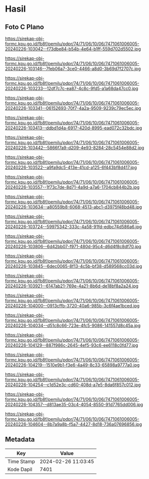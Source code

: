 # Hasil

## Foto C Plano

https://sirekap-obj-formc.kpu.go.id/fb8f/pemilu/pdpr/74/71/06/10/06/7471061006005-20240226-103042--f73dbe84-b54b-4e64-b1ff-559d702d5502.jpg

https://sirekap-obj-formc.kpu.go.id/fb8f/pemilu/pdpr/74/71/06/10/06/7471061006005-20240226-103146--7feb06a7-3ce0-4466-a8d0-3b69d7f2707c.jpg

https://sirekap-obj-formc.kpu.go.id/fb8f/pemilu/pdpr/74/71/06/10/06/7471061006005-20240226-103233--12df7c7c-ea87-4c8c-9fd5-a1a68da47cc0.jpg

https://sirekap-obj-formc.kpu.go.id/fb8f/pemilu/pdpr/74/71/06/10/06/7471061006005-20240226-103341--06152693-70f7-4a2a-9509-9239c79ec5ec.jpg

https://sirekap-obj-formc.kpu.go.id/fb8f/pemilu/pdpr/74/71/06/10/06/7471061006005-20240226-103413--ddbd1d4a-6917-420d-8995-ead072c32bdc.jpg

https://sirekap-obj-formc.kpu.go.id/fb8f/pemilu/pdpr/74/71/06/10/06/7471061006005-20240226-103442--5866f7a9-d209-4e93-8284-28c5454e88d2.jpg

https://sirekap-obj-formc.kpu.go.id/fb8f/pemilu/pdpr/74/71/06/10/06/7471061006005-20240226-103522--a9fa9dc5-413e-41cd-a125-6f443bf8d417.jpg

https://sirekap-obj-formc.kpu.go.id/fb8f/pemilu/pdpr/74/71/06/10/06/7471061006005-20240226-103557--1f73c7de-8d71-4a9d-a7a6-1704cb844b2b.jpg

https://sirekap-obj-formc.kpu.go.id/fb8f/pemilu/pdpr/74/71/06/10/06/7471061006005-20240226-103634--a80559b8-6068-4513-abc1-d3975f48bd48.jpg

https://sirekap-obj-formc.kpu.go.id/fb8f/pemilu/pdpr/74/71/06/10/06/7471061006005-20240226-103724--59975342-333c-4a58-91fd-edbc74d586a6.jpg

https://sirekap-obj-formc.kpu.go.id/fb8f/pemilu/pdpr/74/71/06/10/06/7471061006005-20240226-103806--6d42bb07-f971-480d-95c4-d6d4f8c8df70.jpg

https://sirekap-obj-formc.kpu.go.id/fb8f/pemilu/pdpr/74/71/06/10/06/7471061006005-20240226-103845--6dec0065-8f13-4c5b-bf38-d589568cc03d.jpg

https://sirekap-obj-formc.kpu.go.id/fb8f/pemilu/pdpr/74/71/06/10/06/7471061006005-20240226-103921--6147ab21-769e-4a21-8b6d-de18bf8a2a24.jpg

https://sirekap-obj-formc.kpu.go.id/fb8f/pemilu/pdpr/74/71/06/10/06/7471061006005-20240226-104000--0913cffb-3720-40a6-985b-3c6f4ae1bced.jpg

https://sirekap-obj-formc.kpu.go.id/fb8f/pemilu/pdpr/74/71/06/10/06/7471061006005-20240226-104034--d51c8c66-723e-4fc5-9086-141557d8c45a.jpg

https://sirekap-obj-formc.kpu.go.id/fb8f/pemilu/pdpr/74/71/06/10/06/7471061006005-20240226-104129--887f986c-2645-4ef5-93c6-ee6118c0fd77.jpg

https://sirekap-obj-formc.kpu.go.id/fb8f/pemilu/pdpr/74/71/06/10/06/7471061006005-20240226-104219--1510e9b1-f3e6-4a49-8c33-65898a9777a0.jpg

https://sirekap-obj-formc.kpu.go.id/fb8f/pemilu/pdpr/74/71/06/10/06/7471061006005-20240226-104254--c1d52e3c-cd60-408d-a7e5-8da6f857c012.jpg

https://sirekap-obj-formc.kpu.go.id/fb8f/pemilu/pdpr/74/71/06/10/06/7471061006005-20240226-104357--d813ae35-03c4-4054-8550-91d7765dd006.jpg

https://sirekap-obj-formc.kpu.go.id/fb8f/pemilu/pdpr/74/71/06/10/06/7471061006005-20240226-104604--8b7a9a8b-f5a7-4427-8d18-736a07696856.jpg


## Metadata

| Key        | Value               |
| ---------- | ------------------- |
| Time Stamp | 2024-02-26 11:03:45 |
| Kode Dapil | 7401                |



